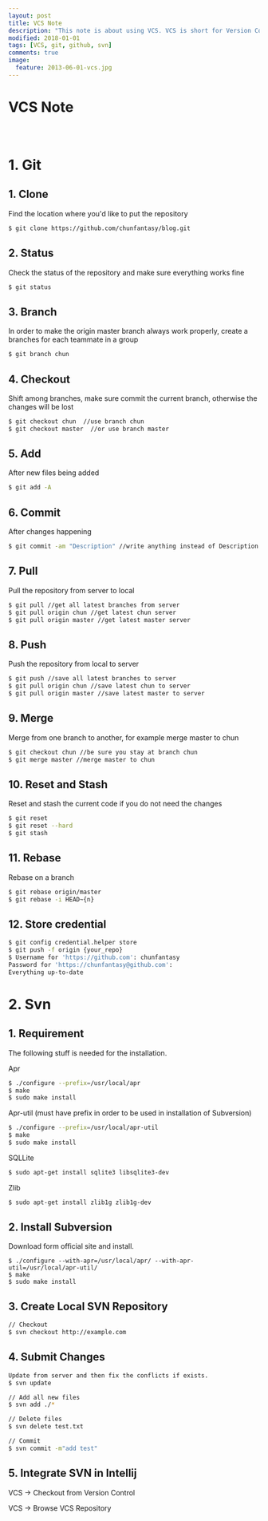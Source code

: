```yaml
---
layout: post
title: VCS Note
description: "This note is about using VCS. VCS is short for Version Control System."
modified: 2018-01-01
tags: [VCS, git, github, svn]
comments: true
image:
  feature: 2013-06-01-vcs.jpg
---
```


# VCS Note

<div class="social-share" data-initialized="true">
    <a href="#" class="social-share-icon icon-weibo"></a>
    <a href="#" class="social-share-icon icon-qq"></a>
    <a href="#" class="social-share-icon icon-wechat"></a>
</div>
<link rel="stylesheet" href="https://resource.chun.no/sharejs/css/share.min.css">
<script src="https://resource.chun.no/sharejs/js/social-share.min.js"></script>

### &nbsp;

# 1. Git

## 1. Clone

Find the location where you'd like to put the repository
``` bash
$ git clone https://github.com/chunfantasy/blog.git
```

## 2. Status

Check the status of the repository and make sure everything works fine
``` bash
$ git status
```

## 3. Branch

In order to make the origin master branch always work properly, create a branches for each teammate in a group
``` bash
$ git branch chun
```

## 4. Checkout

Shift among branches, make sure commit the current branch, otherwise the changes will be lost
``` bash
$ git checkout chun  //use branch chun
$ git checkout master  //or use branch master
```

## 5. Add

After new files being added
``` bash
$ git add -A
```


## 6. Commit

After changes happening
``` bash
$ git commit -am "Description" //write anything instead of Description
```

## 7. Pull

Pull the repository from server to local
``` bash
$ git pull //get all latest branches from server
$ git pull origin chun //get latest chun server
$ git pull origin master //get latest master server
```

## 8. Push

Push the repository from local to server
``` bash
$ git push //save all latest branches to server
$ git pull origin chun //save latest chun to server
$ git pull origin master //save latest master to server
```

## 9. Merge

Merge from one branch to another, for example merge master to chun
``` bash
$ git checkout chun //be sure you stay at branch chun
$ git merge master //merge master to chun
```

## 10. Reset and Stash

Reset and stash the current code if you do not need the changes
``` bash
$ git reset
$ git reset --hard
$ git stash
```

## 11. Rebase

Rebase on a branch
``` bash
$ git rebase origin/master
$ git rebase -i HEAD~{n}
```

## 12. Store credential

``` bash
$ git config credential.helper store
$ git push -f origin {your_repo}
$ Username for 'https://github.com': chunfantasy
Password for 'https://chunfantasy@github.com':
Everything up-to-date
```

# 2. Svn

## 1. Requirement

The following stuff is needed for the installation.

Apr
``` bash
$ ./configure --prefix=/usr/local/apr
$ make
$ sudo make install
```

Apr-util (must have prefix in order to be used in installation of Subversion)
``` bash
$ ./configure --prefix=/usr/local/apr-util
$ make
$ sudo make install
```

SQLLite
``` bash
$ sudo apt-get install sqlite3 libsqlite3-dev
```

Zlib
``` bash
$ sudo apt-get install zlib1g zlib1g-dev
```


## 2. Install Subversion

Download form official site and install.
```
$ ./configure --with-apr=/usr/local/apr/ --with-apr-util=/usr/local/apr-util/
$ make
$ sudo make install
```

## 3. Create Local SVN Repository

``` bash
// Checkout
$ svn checkout http://example.com
```

## 4. Submit Changes

``` bash
Update from server and then fix the conflicts if exists.
$ svn update

// Add all new files
$ svn add ./*

// Delete files
$ svn delete test.txt

// Commit
$ svn commit -m"add test"
```

## 5. Integrate SVN in Intellij

VCS -> Checkout from Version Control

VCS -> Browse VCS Repository